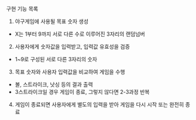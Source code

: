 구현 기능 목록

1. 야구게임에 사용될 목표 숫자 생성
  - X는 1부터 9까지 서로 다른 수로 이루어진 3자리의 랜덤넘버
 
2. 사용자에게 숫자값을 입력받고, 입력값 유효성을 검증
  - 1~9로 구성된 서로 다른 3자리의 숫자
 
3. 목표 숫자와 사용자 입력값을 비교하여 게임을 수행
  - 볼, 스트라이크, 낫싱 등의 결과 출력
  - 3스트라이크일 경우 게임이 종료, 그렇지 않다면 2-3과정 반복

4. 게임이 종료되면 사용자에게 별도의 입력을 받아 게임을 다시 시작 또는 완전히 종료
